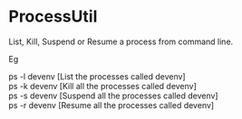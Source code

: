 ProcessUtil
===========

List, Kill, Suspend or Resume a process from command line.

Eg 

ps -l devenv [List the processes called devenv]<br/>
ps -k devenv [Kill all the processes called devenv]<br/>
ps -s devenv [Suspend all the processes called devenv]<br/>
ps -r devenv [Resume all the processes called devenv]<br/>
